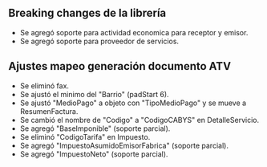 ## Breaking changes de la librería
- Se agregó soporte para actividad economica para receptor y emisor.
- Se agregó soporte para proveedor de servicios.
## Ajustes mapeo generación documento ATV
- Se eliminó fax.
- Se ajustó el minimo del "Barrio" (padStart 6).
- Se ajustó "MedioPago" a objeto con "TipoMedioPago" y se mueve a ResumenFactura.
- Se cambió el nombre de "Codigo" a "CodigoCABYS" en DetalleServicio.
- Se agregó "BaseImponible" (soporte parcial).
- Se eliminó "CodigoTarifa" en Impuesto.
- Se agregó "ImpuestoAsumidoEmisorFabrica" (soporte parcial).
- Se agregó "ImpuestoNeto" (soporte parcial).
